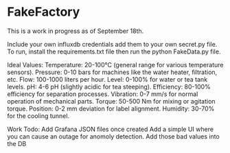 # FakeFactory
This is a work in progress as of September 18th.

Include your own influxdb credentials add them to your own secret.py file. 
To run, install the requirements.txt file then run the python FakeData.py file. 


Ideal Values:
Temperature: 20-100°C (general range for various temperature sensors).
Pressure: 0-10 bars for machines like the water heater, filtration, etc.
Flow: 100-1000 liters per hour.
Level: 0-100% for water or tea tank levels.
pH: 4-6 pH (slightly acidic for tea steeping).
Efficiency: 80-100% efficiency for separation processes.
Vibration: 0-7 mm/s for normal operation of mechanical parts.
Torque: 50-500 Nm for mixing or agitation torque.
Position: 0-2 mm deviation for label alignment.
Humidity: 30-70% for the cooling tunnel.


Work Todo: 
Add Grafana JSON files once created
Add a simple UI where you can cause an outage for anomoly detection. Add those bad values into the DB